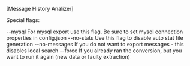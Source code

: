 [Message History Analizer]

Special flags:

--mysql        For mysql export use this flag. Be sure to set mysql connection properties in config.json
--no-stats     Use this flag to disable auto stat file generation
--no-messages  If you do not want to export messages - this disables local search
--force        If you already ran the conversion, but you want to run it again (new data or faulty extraction)